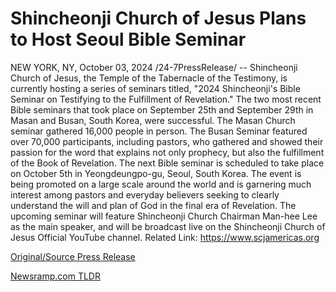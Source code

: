 # Shincheonji Church of Jesus Plans to Host Seoul Bible Seminar

NEW YORK, NY, October 03, 2024 /24-7PressRelease/ -- Shincheonji Church of Jesus, the Temple of the Tabernacle of the Testimony, is currently hosting a series of seminars titled, "2024 Shincheonji's Bible Seminar on Testifying to the Fulfillment of Revelation."   The two most recent Bible seminars that took place on September 25th and September 29th in Masan and Busan, South Korea, were successful. The Masan Church seminar gathered 16,000 people in person. The Busan Seminar featured over 70,000 participants, including pastors, who gathered and showed their passion for the word that explains not only prophecy, but also the fulfillment of the Book of Revelation.  The next Bible seminar is scheduled to take place on October 5th in Yeongdeungpo-gu, Seoul, South Korea. The event is being promoted on a large scale around the world and is garnering much interest among pastors and everyday believers seeking to clearly understand the will and plan of God in the final era of Revelation.   The upcoming seminar will feature Shincheonji Church Chairman Man-hee Lee as the main speaker, and will be broadcast live on the Shincheonji Church of Jesus Official YouTube channel.  Related Link: https://www.scjamericas.org 

[Original/Source Press Release](https://www.24-7pressrelease.com/press-release/514906/shincheonji-church-of-jesus-plans-to-host-seoul-bible-seminar) 

[Newsramp.com TLDR](https://newsramp.com/None) 